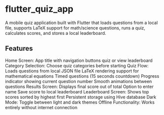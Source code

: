 # flutter_quiz_app

A mobile quiz application built with Flutter that loads questions from a local file, supports LaTeX support for math/science questions, runs a quiz, calculates scores, and stores a local leaderboard.


## Features

Home Screen: App title with navigation buttons
quiz or view leaderboard
Category Selection: Choose quiz categories before starting
Quiz Flow:
Loads questions from local JSON file
LaTeX rendering support for mathematical equations
Timed questions (15 seconds countdown)
Progress indicator showing current question number
Smooth animations between questions
Results Screen:
Displays final score out of total
Option to enter name
Save score to local leaderboard
Leaderboard Screen:
Shows top scores sorted by highest first
Persistent storage using Hive database
Dark Mode: Toggle between light and dark themes
Offline Functionality: Works entirely without internet connection


